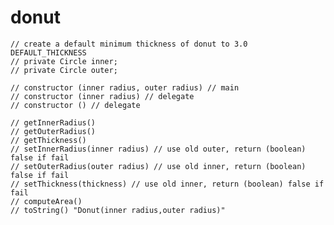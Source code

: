 # donut


    // create a default minimum thickness of donut to 3.0 DEFAULT_THICKNESS
    // private Circle inner;
    // private Circle outer;
    
    // constructor (inner radius, outer radius) // main
    // constructor (inner radius) // delegate
    // constructor () // delegate
    
    // getInnerRadius()
    // getOuterRadius()
    // getThickness()
    // setInnerRadius(inner radius) // use old outer, return (boolean) false if fail
    // setOuterRadius(outer radius) // use old inner, return (boolean) false if fail
    // setThickness(thickness) // use old inner, return (boolean) false if fail
    // computeArea()
    // toString() "Donut(inner radius,outer radius)"
